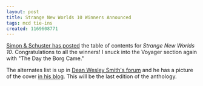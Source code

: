 ```yaml
---
layout: post
title: Strange New Worlds 10 Winners Announced
tags: mcd tie-ins
created: 1169608771
---
```

[Simon & Schuster has posted](http://www.simonsays.com/content/feature.cfm?sid=44&feature_id=5768&tab=24) the table of contents for *Strange New Worlds 10*.  Congratulations to all the winners!  I snuck into the Voyager section again with "The Day the Borg Came."  

The alternates list is up in [Dean Wesley Smith's forum](http://www.deanwesleysmith.com/forum/viewtopic.php?t=404) and he has a picture of the cover  [in his blog](http://deanwesleysmith.com/mt/archives/cat_blog.html#000154).  This will be the last edition of the anthology.
